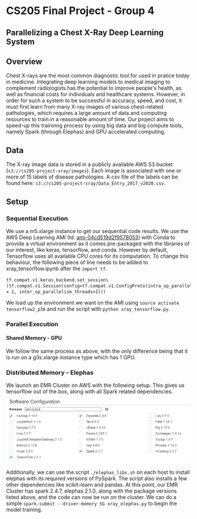 # CS205 Final Project - Group 4
## Parallelizing a Chest X-Ray Deep Learning System

## Overview
Chest X-rays are the most common diagnostic tool for used in pratice today in medicine. Integrating deep learning models to medical imaging to complement radiologists has the potential to improve people's health, as well as financial costs for individuals and healthcare systems. However, in order for such a system to be successful in accuracy, speed, and cost, it must first learn from many X-ray images of various chest-related pathologies, which requires a large amount of data and computing resources to train in a reasonable amount of time. Our project aims to speed-up this traininng process by using big data and big compute tools, namely Spark (through Elephas) and GPU accelerated computing.


## Data
The X-ray image data is stored in a publicly available AWS S3 bucket (`s3://cs205-project-xray/images`). Each image is associated with one or more of 15 labels of disease pathologies. A csv file of the labels can be found here: `s3://cs205-project-xray/Data_Entry_2017_v2020.csv`.


## Setup

### Sequential Execution
We use a m5.xlarge instance to get our sequential code results. We use the AWS Deep Learning AMI (Id: [ami-04cd519d2f9578053](https://aws.amazon.com/marketplace/pp/Amazon-Web-Services-AWS-Deep-Learning-AMI-Ubuntu-1/B07Y43P7X5)) with Conda to provide a virtual environment as it comes pre-packaged with the libraries of our interest, like keras, tensorflow, and conda. However by default, Tensorflow uses all available CPU cores for its computation. To change this behaviour, the following piece of line needs to be added to xray_tensorflow.ipynb after the ```import tf```.
```
tf.compat.v1.keras.backend.set_session\
(tf.compat.v1.Session(config=tf.compat.v1.ConfigProto(intra_op_parallelism_threads = 1, inter_op_parallelism_threads=1)))
```
We load up the environment we want on the AMI using ```source activate tensorflow2_p36``` and run the script with ```python xray_tensorflow.py```.

### Parallel Execution
#### Shared Memory - GPU
We follow the same process as above, with the only difference being that it is run on a g3s.xlarge instance type which has 1 GPU.



### Distributed Memory - Elephas
We launch an EMR Cluster on AWS with the following setup. This gives us tensorflow out of the box, along with all Spark related dependencies.
![AWS EMR Configuration](docs/AWS_EMR_Config.jpg)

Additionally, we can use the script ```./elephas_libs.sh``` on each host to install elephas with its required versions of PySpark. The script also installs a few other dependencies like scikit-learn and pandas.
At this point, our EMR Cluster has spark 2.4.7, elephas 2.1.0, along with the package versions listed above, and the code can now be run on the cluster.
We can do a simple ```spark-submit --driver-memory 5G xray_elephas.py``` to begin the model training.

